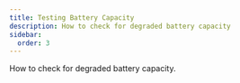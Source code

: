 ```yaml
---
title: Testing Battery Capacity
description: How to check for degraded battery capacity
sidebar:
  order: 3
---
```


How to check for degraded battery capacity.
